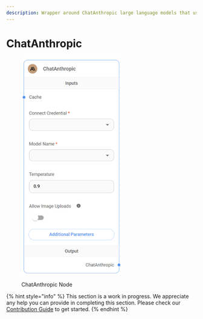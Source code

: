 ```yaml
---
description: Wrapper around ChatAnthropic large language models that use the Chat endpoint.
---
```


# ChatAnthropic

<figure><img src="../../../.gitbook/assets/image (43).png" alt="" width="265"><figcaption><p>ChatAnthropic Node</p></figcaption></figure>

{% hint style="info" %}
This section is a work in progress. We appreciate any help you can provide in completing this section. Please check our [Contribution Guide](../../../contributing/) to get started.
{% endhint %}
